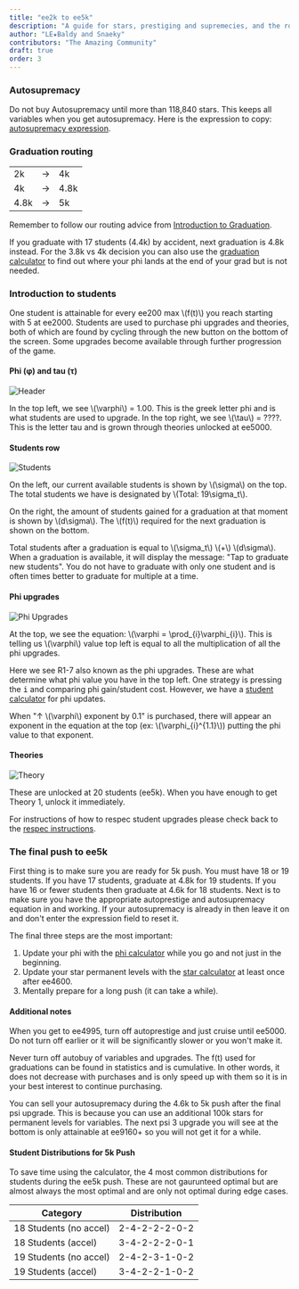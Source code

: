 ```yaml
---
title: "ee2k to ee5k"
description: "A guide for stars, prestiging and supremecies, and the route you should take for ee2k to ee5k."
author: "LE★Baldy and Snaeky"
contributors: "The Amazing Community"
draft: true
order: 3
---
```


### Autosupremacy

Do not buy Autosupremacy until more than 118,840 stars. This keeps all
variables when you get autosupremacy. Here is the expression to copy: [autosupremacy expression](https://exponential-idle-guides.netlify.app/guides/intro-to-grad/#autosupremacy).

### Graduation routing

<table class="graduation_routing">
   <tbody>
      <tr>
         <td>2k</td>
         <td class="arrow">→</td>
         <td>4k</td>
      </tr>
      <tr>
         <td>4k</td>
         <td class="arrow">→</td>
         <td>4.8k</td>
      </tr>
      <tr>
         <td>4.8k</td>
         <td class="arrow">→</td>
         <td>5k</td>
      </tr>
   </tbody>
</table>

Remember to follow our routing advice from [Introduction to Graduation](https://exponential-idle-guides.netlify.app/guides/intro-to-grad/#graduation-routing).

If you graduate with 17 students (4.4k) by accident, next graduation is 4.8k instead. For the 3.8k vs 4k decision you can also use the [graduation calculator](https://www.replit.com/@LEBaldy2002/gradcalc) to
find out where your phi lands at the end of your grad but is not needed.

### Introduction to students

One student is attainable for every ee200 max \\(f(t)\\) you reach
starting with 5 at ee2000. Students are used to purchase phi upgrades
and theories, both of which are found by cycling through the new button
on the bottom of the screen. Some upgrades become available through
further progression of the game.

#### Phi (φ) and tau (τ)

![Header](/images/header.jpg)

In the top left, we see \\(\varphi\\) = 1.00. This is the greek letter
phi and is what students are used to upgrade. In the top right, we see
\\(\tau\\) = ????. This is the letter tau and is grown through theories unlocked at ee5000.

#### Students row

![Students](/images/students.jpg)

On the left, our current available students is shown by \\(\sigma\\) on
the top. The total students we have is designated by
\\(Total: 19\sigma_t\\).

On the right, the amount of students gained for a graduation at that
moment is shown by \\(d\sigma\\). The \\(f(t)\\) required for the next
graduation is shown on the bottom.

Total students after a graduation is equal to  \\(\sigma_t\\) \\(+\\)
\\(d\sigma\\). When a graduation is available, it will display the message:
"Tap to graduate new students". You do not have to graduate with only
one student and is often times better to graduate for multiple at a time.

#### Phi upgrades

![Phi Upgrades](/images/phiupgrades.jpg)

At the top, we see the equation: \\(\varphi = \prod_{i}\varphi_{i}\\).
This is telling us \\(\varphi\\) value top left is equal to all the
multiplication of all the phi upgrades.

Here we see R1-7 also known as the phi upgrades. These are what
determine what phi value you have in the top left. One strategy is
pressing the <kbd>i</kbd> and comparing phi gain/student cost. However,
we have a [student calculator](https://conicgames.github.io/exponentialidle/students.html) for phi updates.

When "↑ \\(\varphi\\) exponent by 0.1" is purchased, there will appear
an exponent in the equation at the top (ex: \\(\varphi_{i}^{1.1}\\))
putting the phi value to that exponent.

#### Theories

![Theory](/images/theory.jpg)

These are unlocked at 20 students (ee5k). When you have enough to get
Theory 1, unlock it immediately.

For instructions of how to respec student upgrades please check back to
the [respec instructions](https://exponential-idle-guides.netlify.app/guides/intro-to-grad/#respecing-students).

### The final push to ee5k

First thing is to make sure you are ready for 5k push. You must have 18
or 19 students. If you have 17 students, graduate at 4.8k for 19
students. If you have 16 or fewer students then graduate at 4.6k for 18
students. Next is to make sure you have the appropriate autoprestige and
autosupremacy equation in and working. If your autosupremacy is already
in then leave it on and don't enter the expression field to reset it.

The final three steps are the most important:

1. Update your phi with the [phi calculator](https://conicgames.github.io/exponentialidle/students.html) while you go and not just in the beginning.
2. Update your star permanent levels with the [star calculator](https://conicgames.github.io/exponentialidle/stars) at least once after ee4600.
3. Mentally prepare for a long push (it can take a while).

#### Additional notes

When you get to ee4995, turn off autoprestige and just cruise until ee5000. Do not turn off earlier or it will be significantly slower or you won't make it.

Never turn off autobuy of variables and upgrades. The f(t) used for graduations can be found in statistics and is cumulative. In other words, it does not decrease with purchases and is only speed up with them so it is in your best interest to continue purchasing.

You can sell your autosupremacy during the 4.6k to 5k push after the final psi upgrade. This is because you can use an additional 100k stars for permanent levels for variables. The next psi 3 upgrade you will see at the bottom is only attainable at ee9160+ so you will not get it for a while.

#### Student Distributions for 5k Push

To save time using the calculator, the 4 most common distributions for students during the ee5k push. These are not gaurunteed optimal but are almost always the most optimal and are only not optimal during edge cases.

<table class="newwords">
  <thead>
    <tr>
        <th>Category</th>
        <th>Distribution</th>
    </tr>
  </thead>
  <tbody>
    <tr>
        <td class="leftHeader">18 Students (no accel)</td>
        <td>2-4-2-2-2-0-2</td>
    </tr>
    <tr>
        <td class="leftHeader">18 Students (accel)</td>
        <td>3-4-2-2-2-0-1</td>
    </tr>
    <tr>
        <td class="leftHeader">19 Students (no accel)</td>
        <td>2-4-2-3-1-0-2</td>
    </tr>
    <tr>
        <td class="leftHeader">19 Students (accel)</td>
        <td>3-4-2-2-1-0-2</td>
    </tr>
  </tbody>
</table>
